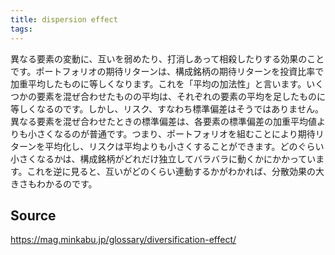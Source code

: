 ```yaml
---
title: dispersion effect
tags: 
---
```


異なる要素の変動に、互いを弱めたり、打消しあって相殺したりする効果のことです。ポートフォリオの期待リターンは、構成銘柄の期待リターンを投資比率で加重平均したものに等しくなります。これを「平均の加法性」と言います。いくつかの要素を混ぜ合わせたものの平均は、それぞれの要素の平均を足したものに等しくなるのです。しかし、リスク、すなわち標準偏差はそうではありません。異なる要素を混ぜ合わせたときの標準偏差は、各要素の標準偏差の加重平均値よりも小さくなるのが普通です。つまり、ポートフォリオを組むことにより期待リターンを平均化し、リスクは平均よりも小さくすることができます。どのぐらい小さくなるかは、構成銘柄がどれだけ独立してバラバラに動くかにかかっています。これを逆に見ると、互いがどのくらい連動するかがわかれば、分散効果の大きさもわかるのです。

## Source
https://mag.minkabu.jp/glossary/diversification-effect/